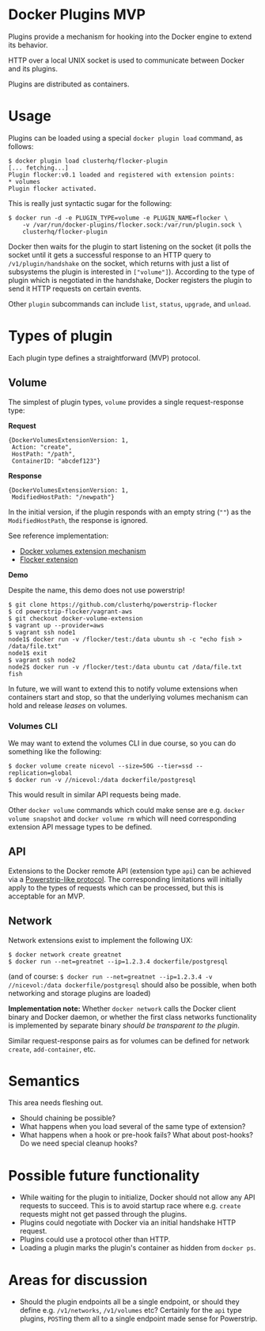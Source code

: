 Docker Plugins MVP
==================

Plugins provide a mechanism for hooking into the Docker engine to extend its behavior.

HTTP over a local UNIX socket is used to communicate between Docker and its plugins.

Plugins are distributed as containers.

# Usage

Plugins can be loaded using a special `docker plugin load` command, as follows:

```
$ docker plugin load clusterhq/flocker-plugin
[... fetching...]
Plugin flocker:v0.1 loaded and registered with extension points:
* volumes
Plugin flocker activated.
```

This is really just syntactic sugar for the following:

```
$ docker run -d -e PLUGIN_TYPE=volume -e PLUGIN_NAME=flocker \
	-v /var/run/docker-plugins/flocker.sock:/var/run/plugin.sock \
	clusterhq/flocker-plugin
```

Docker then waits for the plugin to start listening on the socket (it polls the socket until it gets a successful response to an HTTP query to `/v1/plugin/handshake` on the socket, which returns with just a list of subsystems the plugin is interested in `["volume"]`). According to the type of plugin which is negotiated in the handshake, Docker registers the plugin to send it HTTP requests on certain events.

Other `plugin` subcommands can include `list`, `status`, `upgrade`, and `unload`.

# Types of plugin

Each plugin type defines a straightforward (MVP) protocol.

## Volume

The simplest of plugin types, `volume` provides a single request-response type:

**Request**

```
{DockerVolumesExtensionVersion: 1,
 Action: "create",
 HostPath: "/path",
 ContainerID: "abcdef123"}
```

**Response**

```
{DockerVolumesExtensionVersion: 1,
 ModifiedHostPath: "/newpath"} 
```

In the initial version, if the plugin responds with an empty string (`""`) as the `ModifiedHostPath`, the response is ignored.

See reference implementation:

* [Docker volumes extension mechanism](https://github.com/cpuguy83/docker/compare/ddb366ee9a07e3feab766cc712c9683ad0c3c309)
* [Flocker extension](https://github.com/clusterhq/powerstrip-flocker/compare/docker-volume-extension)

**Demo**

Despite the name, this demo does not use powerstrip!

```
$ git clone https://github.com/clusterhq/powerstrip-flocker
$ cd powerstrip-flocker/vagrant-aws
$ git checkout docker-volume-extension
$ vagrant up --provider=aws
$ vagrant ssh node1
node1$ docker run -v /flocker/test:/data ubuntu sh -c "echo fish > /data/file.txt"
node1$ exit
$ vagrant ssh node2
node2$ docker run -v /flocker/test:/data ubuntu cat /data/file.txt
fish
```

In future, we will want to extend this to notify volume extensions when containers start and stop, so that the underlying volumes mechanism can hold and release *leases* on volumes.

### Volumes CLI

We may want to extend the volumes CLI in due course, so you can do something like the following:

```
$ docker volume create nicevol --size=50G --tier=ssd --replication=global
$ docker run -v //nicevol:/data dockerfile/postgresql
```

This would result in similar API requests being made.

Other `docker volume` commands which could make sense are e.g. `docker volume snapshot` and `docker volume rm` which will need corresponding extension API message types to be defined.

## API

Extensions to the Docker remote API (extension type `api`) can be achieved via a [Powerstrip-like protocol](https://github.com/clusterhq/powerstrip#pre-hook-adapter-endpoints-receive-posts-like-this).
The corresponding limitations will initially apply to the types of requests which can be processed, but this is acceptable for an MVP.

## Network

Network extensions exist to implement the following UX:

```
$ docker network create greatnet
$ docker run --net=greatnet --ip=1.2.3.4 dockerfile/postgresql
```

(and of course: `$ docker run --net=greatnet --ip=1.2.3.4 -v //nicevol:/data dockerfile/postgresql` should also be possible, when both networking and storage plugins are loaded)

**Implementation note:** Whether `docker network` calls the Docker client binary and Docker daemon, or whether the first class networks functionality is implemented by separate binary *should be transparent to the plugin*.

Similar request-response pairs as for volumes can be defined for network `create`, `add-container`, etc.


# Semantics

This area needs fleshing out.

* Should chaining be possible?
* What happens when you load several of the same type of extension?
* What happens when a hook or pre-hook fails?
  What about post-hooks?
  Do we need special cleanup hooks?

# Possible future functionality

* While waiting for the plugin to initialize, Docker should not allow any API requests to succeed.
  This is to avoid startup race where e.g. `create` requests might not get passed through the plugins.
* Plugins could negotiate with Docker via an initial handshake HTTP request.
* Plugins could use a protocol other than HTTP.
* Loading a plugin marks the plugin's container as hidden from `docker ps`.

# Areas for discussion

* Should the plugin endpoints all be a single endpoint, or should they define e.g. `/v1/networks`, `/v1/volumes` etc?
  Certainly for the `api` type plugins, `POST`ing them all to a single endpoint made sense for Powerstrip.